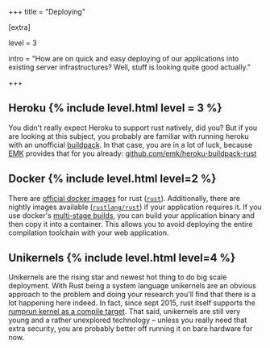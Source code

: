 +++
title = "Deploying"

[extra]

level = 3

intro = "How are on quick and easy deploying of our applications into existing server infrastructures? Well, stuff is looking quite good actually."

+++
<h2>Heroku {% include level.html level = 3 %}</h2>

You didn't really expect Heroku to support rust natively, did you? But if you are looking at this subject, you probably are familiar with running heroku with an unofficial [buildpack](https://devcenter.heroku.com/articles/buildpacks). In that case, you are in a lot of luck, because [EMK](https://github.com/emk) provides that for you already: [github.com/emk/heroku-buildpack-rust](https://github.com/emk/heroku-buildpack-rust)

<h2>Docker {% include level.html level=2 %}</h2>

There are [official docker images](https://github.com/rust-lang-nursery/docker-rust) for rust ([`rust`](https://hub.docker.com/_/rust/)). Additionally, there are nightly images available ([`rustlang/rust`](https://hub.docker.com/r/rustlang/rust/)) if your application requires it. If you use docker's [multi-stage builds](https://docs.docker.com/develop/develop-images/multistage-build/), you can build your application binary and then copy it into a container. This allows you to avoid deploying the entire compilation toolchain with your web application.

<h2>Unikernels {% include level.html level=4 %}</h2>

Unikernels are the rising star and newest hot thing to do big scale deployment. With Rust being a system language unikernels are an obvious approach to the problem and doing your research you'll find that there is a lot happening here indeed. In fact, since sept 2015, rust itself supports the [rumprun kernel as a compile target](https://github.com/rust-lang/rust/commit/c099cfab061e8464141a1cf85c2bd09536a311d0). That said, unikernels are still very young and a rather unexplored technology – unless you really need that extra security, you are probably better off running it on bare hardware for now.
